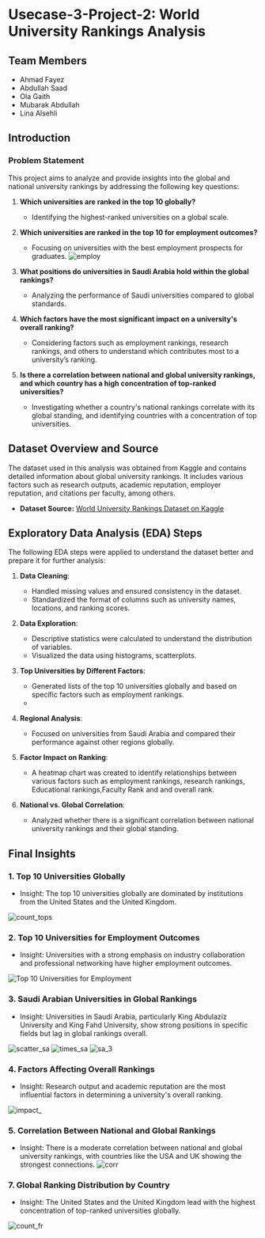 # Usecase-3-Project-2: World University Rankings Analysis

## Team Members

- Ahmad Fayez
- Abdullah Saad
- Ola Gaith
- Mubarak Abdullah
- Lina Alsehli
## Introduction

### Problem Statement
This project aims to analyze and provide insights into the global and national university rankings by addressing the following key questions:

1. **Which universities are ranked in the top 10 globally?**
   - Identifying the highest-ranked universities on a global scale.
   
2. **Which universities are ranked in the top 10 for employment outcomes?**
   - Focusing on universities with the best employment prospects for graduates.
![employ](https://github.com/user-attachments/assets/4fba093b-2860-4297-9e4e-32dcaa6e8d9a)

3. **What positions do universities in Saudi Arabia hold within the global rankings?**
   - Analyzing the performance of Saudi universities compared to global standards.

4. **Which factors have the most significant impact on a university's overall ranking?**
   - Considering factors such as employment rankings, research rankings, and others to understand which contributes most to a university’s ranking.

5. **Is there a correlation between national and global university rankings, and which country has a high concentration of top-ranked universities?**
   - Investigating whether a country's national rankings correlate with its global standing, and identifying countries with a concentration of top universities.

## Dataset Overview and Source
The dataset used in this analysis was obtained from Kaggle and contains detailed information about global university rankings. It includes various factors such as research outputs, academic reputation, employer reputation, and citations per faculty, among others.

- **Dataset Source:** [World University Rankings Dataset on Kaggle](https://www.kaggle.com/datasets/ourfuture/world-university-rankings)

## Exploratory Data Analysis (EDA) Steps
The following EDA steps were applied to understand the dataset better and prepare it for further analysis:

1. **Data Cleaning**:
   - Handled missing values and ensured consistency in the dataset.
   - Standardized the format of columns such as university names, locations, and ranking scores.

2. **Data Exploration**:
   - Descriptive statistics were calculated to understand the distribution of variables.
   - Visualized the data using histograms, scatterplots.

3. **Top Universities by Different Factors**:
   - Generated lists of the top 10 universities globally and based on specific factors such as employment rankings.
   - 
4. **Regional Analysis**:
   - Focused on universities from Saudi Arabia and compared their performance against other regions globally.

5. **Factor Impact on Ranking**:
   - A heatmap chart was created to identify relationships between various factors such as employment rankings, research rankings, Educational rankings,Faculty Rank and and overall rank.

6. **National vs. Global Correlation**:
   - Analyzed whether there is a significant correlation between national university rankings and their global standing.

## Final Insights

### 1. Top 10 Universities Globally
- Insight: The top 10 universities globally are dominated by institutions from the United States and the United Kingdom.

![count_tops](https://github.com/user-attachments/assets/8ddf251d-574b-40f6-8835-8973ca9f74c0)

### 2. Top 10 Universities for Employment Outcomes
- Insight: Universities with a strong emphasis on industry collaboration and professional networking have higher employment outcomes.

![Top 10 Universities for Employment](path_to_chart2)

### 3. Saudi Arabian Universities in Global Rankings
- Insight: Universities in Saudi Arabia, particularly King Abdulaziz University and King Fahd University, show strong positions in specific fields but lag in global rankings overall.

![scatter_sa](https://github.com/user-attachments/assets/e62cd9b1-3fd5-43cb-927b-c591374caf1b)
![times_sa](https://github.com/user-attachments/assets/9e8791a3-42dc-43bb-8e4d-a0fc6f15405f)
![sa_3](https://github.com/user-attachments/assets/3887bdcb-a934-4322-9314-8a2071a89ff5)

### 4. Factors Affecting Overall Rankings
- Insight: Research output and academic reputation are the most influential factors in determining a university's overall ranking.

![impact_](https://github.com/user-attachments/assets/02b64394-38ec-4704-b8fc-9c9977d70e5c)

### 5. Correlation Between National and Global Rankings
- Insight: There is a moderate correlation between national and global university rankings, with countries like the USA and UK showing the strongest connections.
![corr](https://github.com/user-attachments/assets/1ddeb0ee-71c8-43b2-958c-ceba38f12561)


### 7. Global Ranking Distribution by Country
- Insight: The United States and the United Kingdom lead with the highest concentration of top-ranked universities globally.

![count_fr](https://github.com/user-attachments/assets/908e0502-8fce-40e9-a94a-3abcc4de5e5a)





